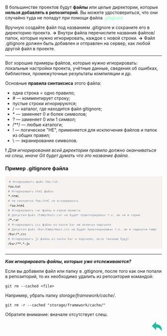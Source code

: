 В большинстве проектов будут __файлы__ или целые директории, которые __нельзя добавлять в репозиторий__. Вы можете удостовериться, что они случайно туда не попадут при помощи файла _<span style="color:#8FB">.gitignore</span>_

Вручную создайте файл под названием .gitignore и сохраните его в директорию проекта. __->__
Внутри файла перечислите названия файлов/папок, которые нужно игнорировать, каждoe с новой строки. __->__
Файл .gitignore должен быть добавлен и отправлен на сервер, как любой другой файл в проекте.

---

Вот хорошие примеры файлов, которые нужно игнорировать: локальные настройки проекта, учётные данные, сведения об ошибках, библиотеки, промежуточные результаты компиляции и др.

Основные __правила синтаксиса__ этого файла:
- одна строка = одно правило;
- \# — комментирует строку;
- пустые строки игнорируются;
- / — каталог, где находится файл gitignore;
- \* — заменяет 0 и более символов;
- ? — заменяет 0 или 1 символ;
- /**/ — любые каталоги;
- ! — логическое "НЕ", применяется для исключения файлов и папок из общих правил;
- \ — экранирование символов.

__!__ _Для игнорирования всей директории правило должно оканчиваться на слеш, иначе Git будет думать что это название файла._

### Пример .gitignore файла

![example](./assets/gitign.PNG)

---

___Как игнорировать файлы, которые уже отслеживаются?___

Если вы добавили файл или папку в .gitignore, после того как они попали в репозиторий, то их необходимо удалить из репозитория командой:

    git rm --cached <file>

Например, убрать папку _storage/framework/cache/_. 

    git rm -r --cached "storage/framework/cache/"

Обратите внимание: вначале отсутствует слеш. <p align = "right">[![back](./assets/arrows1.png)](./readme.md "Назад к содержанию")</p>